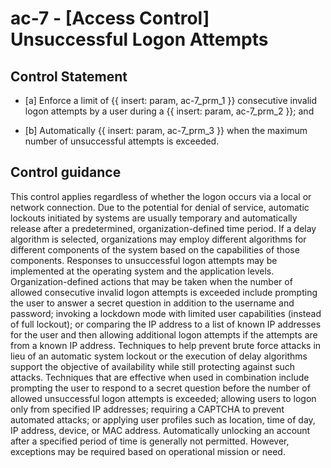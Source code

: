 # ac-7 - \[Access Control\] Unsuccessful Logon Attempts

## Control Statement

- \[a\] Enforce a limit of {{ insert: param, ac-7_prm_1 }} consecutive invalid logon attempts by a user during a {{ insert: param, ac-7_prm_2 }}; and

- \[b\] Automatically {{ insert: param, ac-7_prm_3 }} when the maximum number of unsuccessful attempts is exceeded.

## Control guidance

This control applies regardless of whether the logon occurs via a local or network connection. Due to the potential for denial of service, automatic lockouts initiated by systems are usually temporary and automatically release after a predetermined, organization-defined time period. If a delay algorithm is selected, organizations may employ different algorithms for different components of the system based on the capabilities of those components. Responses to unsuccessful logon attempts may be implemented at the operating system and the application levels. Organization-defined actions that may be taken when the number of allowed consecutive invalid logon attempts is exceeded include prompting the user to answer a secret question in addition to the username and password; invoking a lockdown mode with limited user capabilities (instead of full lockout); or comparing the IP address to a list of known IP addresses for the user and then allowing additional logon attempts if the attempts are from a known IP address. Techniques to help prevent brute force attacks in lieu of an automatic system lockout or the execution of delay algorithms support the objective of availability while still protecting against such attacks. Techniques that are effective when used in combination include prompting the user to respond to a secret question before the number of allowed unsuccessful logon attempts is exceeded; allowing users to logon only from specified IP addresses; requiring a CAPTCHA to prevent automated attacks; or applying user profiles such as location, time of day, IP address, device, or MAC address. Automatically unlocking an account after a specified period of time is generally not permitted. However, exceptions may be required based on operational mission or need.
